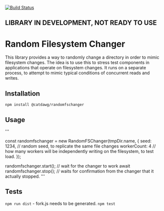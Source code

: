 [![Build Status](https://travis-ci.org/catdawg/randomfschanger.svg?branch=master)](https://travis-ci.org/catdawg/randomfschanger)
## LIBRARY IN DEVELOPMENT, NOT READY TO USE
Random Filesystem Changer
=========

This library provides a way to randomly change a directory in order to mimic filesystem changes. The idea is to use this to stress test components in applications that operate on filesystem changes. It runs on a separate process, to attempt to mimic typical conditions of concurrent reads and writes.

## Installation

  `npm install @catdawg/randomfschanger`

## Usage

'''

const randomfschanger = new RandomFSChanger(tmpDir.name, {
    seed: 1234, // random seed, to replicate the same file changes
    workerCount: 4 // how many workers will be independently writing on the filesystem, to test load.
});

randomfschanger.start();
// wait for the changer to work
await randomfschanger.stop(); // waits for confirmation from the changer that it actually stopped.
'''

## Tests
  `npm run dist` - fork.js needs to be generated.
  `npm test`
